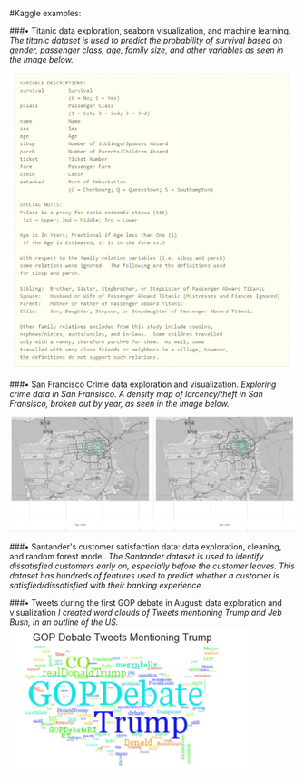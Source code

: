 
#Kaggle examples: 

###•	Titanic data exploration, seaborn visualization, and machine learning.
*The titanic dataset is used to predict the probability of survival based on gender, passenger class, age, family size, and other variables as seen in the image below.*

![Alt text](https://github.com/heavenstobetsy/Kaggle/blob/master/images/Titanic.PNG "Titanic Variables")

###•	San Francisco Crime data exploration and visualization.
*Exploring crime data in San Fransisco. A density map of larcency/theft in San Fransisco, broken out by year, as seen in the image below.*

![Alt text](https://github.com/heavenstobetsy/Kaggle/blob/master/images/density.plot.2014.2015.PNG "San Fransico Crime")


###•	Santander's customer satisfaction data: data exploration, cleaning, and random forest model.
*The Santander dataset is used to identify dissatisfied customers early on, especially before the customer leaves.  This dataset has hundreds of features used to predict whether a customer is satisfied/dissatisfied with their banking experience*



###•	Tweets during the first GOP debate in August: data exploration and visualization
*I created word clouds of Tweets mentioning Trump and Jeb Bush, in an outline of the US.*
![Alt text](https://github.com/heavenstobetsy/Kaggle/blob/master/images/PoliticsTrumpTweets.PNG "Trump Tweets")
